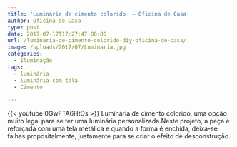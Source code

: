 ```yaml
---
title: 'Luminária de cimento colorido  – Oficina de Casa'
author: Oficina de Casa
type: post
date: 2017-07-17T17:27:47+00:00
url: /luminaria-de-cimento-colorido-diy-oficina-de-casa/
image: /uploads/2017/07/Luminaria.jpg
categories:
  - Iluminação
tags:
  - luminária
  - luminária com tela
  - Cimento

---
```

{{< youtube 0GwFTA6HtDs >}}
Luminária de cimento colorido, uma opção muito legal para se ter uma luminária personalizada.Neste projeto, a peça é reforçada com uma tela metálica e quando a forma é enchida, deixa-se falhas propositalmente, justamente para se criar o efeito de desconstrução.
